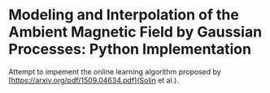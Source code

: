 # Modeling and Interpolation of the Ambient Magnetic Field by Gaussian Processes: Python Implementation
 Attempt to impement the online learning algorithm proposed by [https://arxiv.org/pdf/1509.04634.pdf](Solin et al.).
